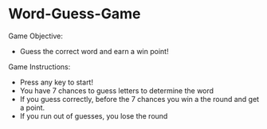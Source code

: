 # Word-Guess-Game
Game Objective:
- Guess the correct word and earn a win point!

Game Instructions:
- Press any key to start!
- You have 7 chances to guess letters to determine the word
- If you guess correctly, before the 7 chances you win a the round and get a point.
- If you run out of guesses, you lose the round

